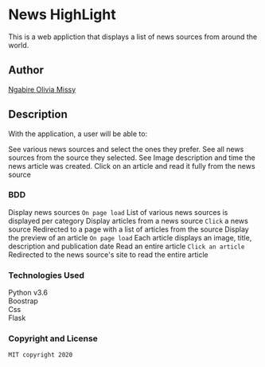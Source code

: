 # News HighLight
This is a web appliction that displays a list of news sources from around the world.

## Author 
[Ngabire Olivia Missy](https://github.com/Missy-Olivia)

## Description

With the application, a user will be able to:

See various news sources and select the ones they prefer.
See all news sources from the source they selected.
See Image description and time the news article was created.
Click on an article and read it fully from the news source

### BDD

Display news sources	`On page load`	List of various news sources is displayed per category
Display articles from a news source	`Click` a news source	Redirected to a page with a list of articles from the source
Display the preview of an article	`On page load`	Each article displays an image, title, description and publication date
Read an entire article	`Click an article`	Redirected to the news source's site to read the entire article


### Technologies Used

Python v3.6 <br>
Boostrap <br>
Css <br>
Flask <br>

### Copyright and License
```
MIT copyright 2020
